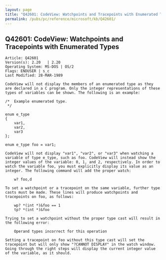 ```yaml
---
layout: page
title: "Q42601: CodeView: Watchpoints and Tracepoints with Enumerated Types"
permalink: /pubs/pc/reference/microsoft/kb/Q42601/
---
```


## Q42601: CodeView: Watchpoints and Tracepoints with Enumerated Types

	Article: Q42601
	Version(s): 2.20   | 2.20
	Operating System: MS-DOS | OS/2
	Flags: ENDUSER | s_c
	Last Modified: 28-MAR-1989
	
	CodeView will not display the members of an enumerated type as they
	are declared in a C program. Only the integer representations of these
	types of variables can be shown. The following is an example:
	
	/*  Example enumerated type.
	 */
	
	enum e_type
	{
	    var1,
	    var2,
	    var3
	};
	
	enum e_type foo = var1;
	
	CodeView will not display "var1", "var2", or "var3" when watching a
	variable of type e_type, such as foo. CodeView will instead show the
	integer values of the variable: 0, 1, and 2, respectively. In order to
	watch the variable foo, you must explicitly display its value as an
	integer. The following command will add the proper watch:
	
	    w? foo,d
	
	To set a watchpoint or a tracepoint on the same variable, further type
	casts must be made. These lines will produce watchpoints and
	tracepoints on foo, as follows:
	
	    wp? *(int *)&foo == 1
	    tp? *(int *)&foo
	
	Trying to set a watchpoint without the proper type cast will result in
	the following error:
	
	    Operand types incorrect for this operation
	
	Setting a tracepoint on foo without this type cast will set the
	tracepoint but will only show "?CANNOT DISPLAY" in the watch window.
	Going through the right steps will display the current integer value
	of the variable, as it should.
